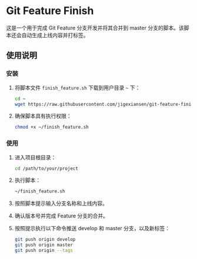# Git Feature Finish

这是一个用于完成 Git Feature 分支开发并将其合并到 master 分支的脚本。该脚本还会自动生成上线内容并打标签。

## 使用说明

### 安装

1. 将脚本文件 `finish_feature.sh` 下载到用户目录 `~` 下：

    ```sh
    cd ~
    wget https://raw.githubusercontent.com/jigexiansen/git-feature-finish/main/finish_feature.sh
    ```

2. 确保脚本具有执行权限：

    ```sh
    chmod +x ~/finish_feature.sh
    ```

### 使用

1. 进入项目根目录：

    ```sh
    cd /path/to/your/project
    ```

2. 执行脚本：

    ```sh
    ~/finish_feature.sh
    ```

3. 按照脚本提示输入分支名称和上线内容。

4. 确认版本号并完成 Feature 分支的合并。

5. 按照提示执行以下命令推送 develop 和 master 分支，以及新标签：

    ```sh
    git push origin develop
    git push origin master
    git push origin --tags
    ```
